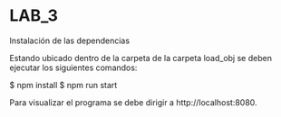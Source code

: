 # LAB_3

Instalación de las dependencias

Estando ubicado dentro de la carpeta de la carpeta load_obj se deben ejecutar los siguientes comandos:

$ npm install
$ npm run start

Para visualizar el programa se debe dirigir a http://localhost:8080.
